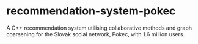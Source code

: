 # recommendation-system-pokec
A C++ recommendation system utilising collaborative methods and graph coarsening for the Slovak social network, Pokec, with 1.6 million users.
